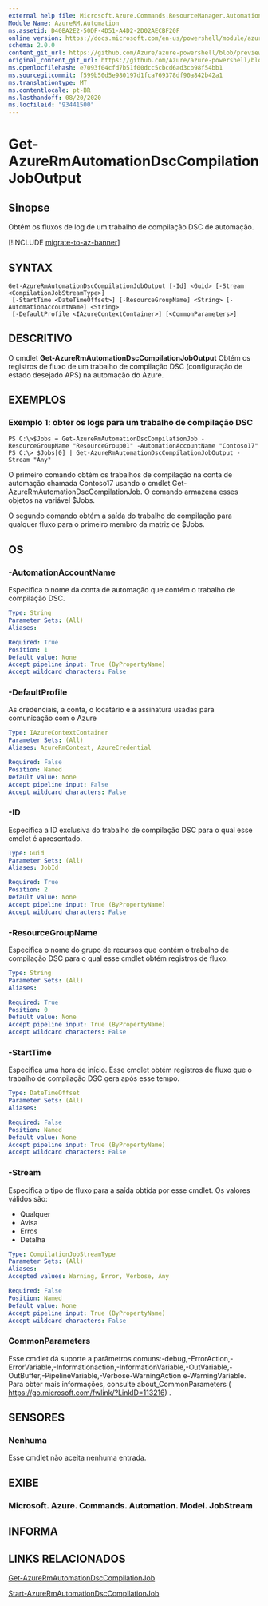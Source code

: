 ```yaml
---
external help file: Microsoft.Azure.Commands.ResourceManager.Automation.dll-Help.xml
Module Name: AzureRM.Automation
ms.assetid: D40BA2E2-50DF-4D51-A4D2-2D02AECBF20F
online version: https://docs.microsoft.com/en-us/powershell/module/azurerm.automation/get-azurermautomationdsccompilationjoboutput
schema: 2.0.0
content_git_url: https://github.com/Azure/azure-powershell/blob/preview/src/ResourceManager/Automation/Commands.Automation/help/Get-AzureRmAutomationDscCompilationJobOutput.md
original_content_git_url: https://github.com/Azure/azure-powershell/blob/preview/src/ResourceManager/Automation/Commands.Automation/help/Get-AzureRmAutomationDscCompilationJobOutput.md
ms.openlocfilehash: e7093f04cfd7b51f00dcc5cbcd6ad3cb98f54bb1
ms.sourcegitcommit: f599b50d5e980197d1fca769378df90a842b42a1
ms.translationtype: MT
ms.contentlocale: pt-BR
ms.lasthandoff: 08/20/2020
ms.locfileid: "93441500"
---
```

# Get-AzureRmAutomationDscCompilationJobOutput

## Sinopse
Obtém os fluxos de log de um trabalho de compilação DSC de automação.

[!INCLUDE [migrate-to-az-banner](../../includes/migrate-to-az-banner.md)]

## SYNTAX

```
Get-AzureRmAutomationDscCompilationJobOutput [-Id] <Guid> [-Stream <CompilationJobStreamType>]
 [-StartTime <DateTimeOffset>] [-ResourceGroupName] <String> [-AutomationAccountName] <String>
 [-DefaultProfile <IAzureContextContainer>] [<CommonParameters>]
```

## DESCRITIVO
O cmdlet **Get-AzureRmAutomationDscCompilationJobOutput** Obtém os registros de fluxo de um trabalho de compilação DSC (configuração de estado desejado APS) na automação do Azure.

## EXEMPLOS

### Exemplo 1: obter os logs para um trabalho de compilação DSC
```
PS C:\>$Jobs = Get-AzureRmAutomationDscCompilationJob -ResourceGroupName "ResourceGroup01" -AutomationAccountName "Contoso17"
PS C:\> $Jobs[0] | Get-AzureRmAutomationDscCompilationJobOutput -Stream "Any"
```

O primeiro comando obtém os trabalhos de compilação na conta de automação chamada Contoso17 usando o cmdlet Get-AzureRmAutomationDscCompilationJob.
O comando armazena esses objetos na variável $Jobs.

O segundo comando obtém a saída do trabalho de compilação para qualquer fluxo para o primeiro membro da matriz de $Jobs.

## OS

### -AutomationAccountName
Especifica o nome da conta de automação que contém o trabalho de compilação DSC.

```yaml
Type: String
Parameter Sets: (All)
Aliases: 

Required: True
Position: 1
Default value: None
Accept pipeline input: True (ByPropertyName)
Accept wildcard characters: False
```

### -DefaultProfile
As credenciais, a conta, o locatário e a assinatura usadas para comunicação com o Azure

```yaml
Type: IAzureContextContainer
Parameter Sets: (All)
Aliases: AzureRmContext, AzureCredential

Required: False
Position: Named
Default value: None
Accept pipeline input: False
Accept wildcard characters: False
```

### -ID
Especifica a ID exclusiva do trabalho de compilação DSC para o qual esse cmdlet é apresentado.

```yaml
Type: Guid
Parameter Sets: (All)
Aliases: JobId

Required: True
Position: 2
Default value: None
Accept pipeline input: True (ByPropertyName)
Accept wildcard characters: False
```

### -ResourceGroupName
Especifica o nome do grupo de recursos que contém o trabalho de compilação DSC para o qual esse cmdlet obtém registros de fluxo.

```yaml
Type: String
Parameter Sets: (All)
Aliases: 

Required: True
Position: 0
Default value: None
Accept pipeline input: True (ByPropertyName)
Accept wildcard characters: False
```

### -StartTime
Especifica uma hora de início.
Esse cmdlet obtém registros de fluxo que o trabalho de compilação DSC gera após esse tempo.

```yaml
Type: DateTimeOffset
Parameter Sets: (All)
Aliases: 

Required: False
Position: Named
Default value: None
Accept pipeline input: True (ByPropertyName)
Accept wildcard characters: False
```

### -Stream
Especifica o tipo de fluxo para a saída obtida por esse cmdlet.
Os valores válidos são: 

- Qualquer 
- Avisa 
- Erros 
- Detalha

```yaml
Type: CompilationJobStreamType
Parameter Sets: (All)
Aliases: 
Accepted values: Warning, Error, Verbose, Any

Required: False
Position: Named
Default value: None
Accept pipeline input: True (ByPropertyName)
Accept wildcard characters: False
```

### CommonParameters
Esse cmdlet dá suporte a parâmetros comuns:-debug,-ErrorAction,-ErrorVariable,-Informationaction,-InformationVariable,-OutVariable,-OutBuffer,-PipelineVariable,-Verbose-WarningAction e-WarningVariable. Para obter mais informações, consulte about_CommonParameters ( https://go.microsoft.com/fwlink/?LinkID=113216) .

## SENSORES

### Nenhuma
Esse cmdlet não aceita nenhuma entrada.

## EXIBE

### Microsoft. Azure. Commands. Automation. Model. JobStream

## INFORMA

## LINKS RELACIONADOS

[Get-AzureRmAutomationDscCompilationJob](./Get-AzureRmAutomationDscCompilationJob.md)

[Start-AzureRmAutomationDscCompilationJob](./Start-AzureRmAutomationDscCompilationJob.md)


